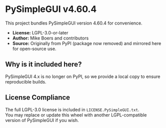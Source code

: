 # PySimpleGUI v4.60.4

This project bundles PySimpleGUI version 4.60.4 for convenience.

- **License:** LGPL-3.0-or-later
- **Author:** Mike Boers and contributors
- **Source:** Originally from PyPI (package now removed) and mirrored here for open-source use.

## Why is it included here?
PySimpleGUI 4.x is no longer on PyPI, so we provide a local copy to ensure reproducible builds.

## License Compliance
The full LGPL-3.0 license is included in `LICENSE.PySimpleGUI.txt`.  
You may replace or update this wheel with another LGPL-compatible version of PySimpleGUI if you wish.
